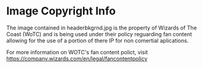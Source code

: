 # Image Copyright Info

The image contained in headerbkgrnd.jpg is the property
of Wizards of The Coast (WoTC) and is being used under their
policy reguarding fan content allowing for the use
of a portion of there IP for non comertial aplications.

For more information on WOTC's fan content polict, visit
https://company.wizards.com/en/legal/fancontentpolicy
